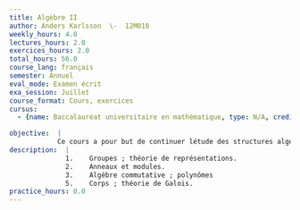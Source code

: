 ```yaml
---
title: Algèbre II
author: Anders Karlsson  \-  12M010
weekly_hours: 4.0
lectures_hours: 2.0
exercices_hours: 2.0
total_hours: 56.0
course_lang: français
semester: Annuel
eval_mode: Examen écrit
exa_session: Juillet
course_format: Cours, exercices
cursus:
  - {name: Baccalauréat universitaire en mathématique, type: N/A, credits: 12.0}

objective:  |
            Ce cours a pour but de continuer létude des structures algébriques fondamentales commencée en algèbre I.
description:  |
              1.	Groupes ; théorie de représentations.
              2.	Anneaux et modules.
              3.	Algèbre commutative ; polynômes
              5.	Corps ; théorie de Galois.
practice_hours: 0.0
---
```

